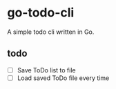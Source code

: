 # go-todo-cli  

A simple todo cli written in Go.

## todo

- [ ] Save ToDo list to file
- [ ] Load saved ToDo file every time  
